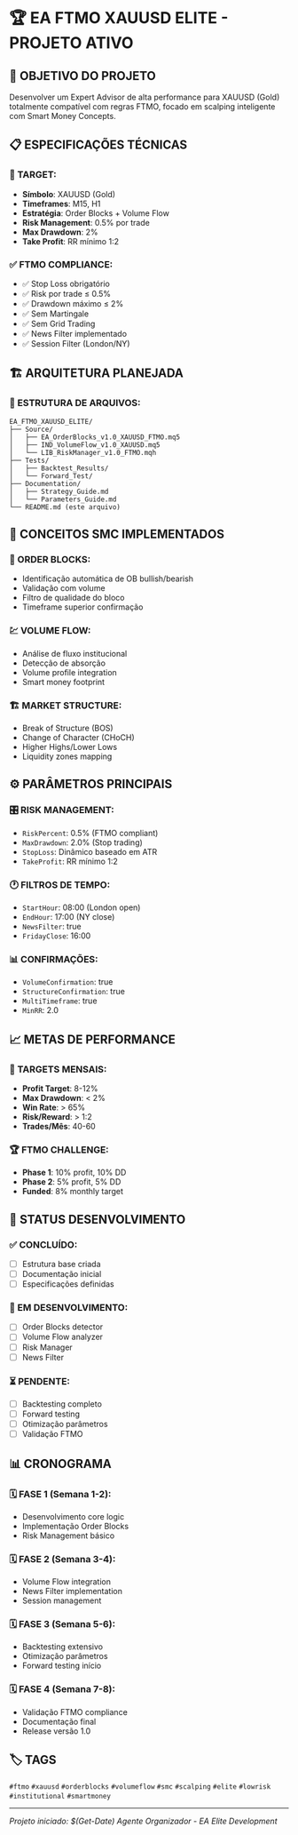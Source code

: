 # 🏆 EA FTMO XAUUSD ELITE - PROJETO ATIVO

## 🎯 OBJETIVO DO PROJETO
Desenvolver um Expert Advisor de alta performance para XAUUSD (Gold) totalmente compatível com regras FTMO, focado em scalping inteligente com Smart Money Concepts.

## 📋 ESPECIFICAÇÕES TÉCNICAS

### 🎯 TARGET:
- **Símbolo**: XAUUSD (Gold)
- **Timeframes**: M15, H1
- **Estratégia**: Order Blocks + Volume Flow
- **Risk Management**: 0.5% por trade
- **Max Drawdown**: 2%
- **Take Profit**: RR mínimo 1:2

### ✅ FTMO COMPLIANCE:
- ✅ Stop Loss obrigatório
- ✅ Risk por trade ≤ 0.5%
- ✅ Drawdown máximo ≤ 2%
- ✅ Sem Martingale
- ✅ Sem Grid Trading
- ✅ News Filter implementado
- ✅ Session Filter (London/NY)

## 🏗️ ARQUITETURA PLANEJADA

### 📁 ESTRUTURA DE ARQUIVOS:
```
EA_FTMO_XAUUSD_ELITE/
├── Source/
│   ├── EA_OrderBlocks_v1.0_XAUUSD_FTMO.mq5
│   ├── IND_VolumeFlow_v1.0_XAUUSD.mq5
│   └── LIB_RiskManager_v1.0_FTMO.mqh
├── Tests/
│   ├── Backtest_Results/
│   └── Forward_Test/
├── Documentation/
│   ├── Strategy_Guide.md
│   └── Parameters_Guide.md
└── README.md (este arquivo)
```

## 🧠 CONCEITOS SMC IMPLEMENTADOS

### 🎯 ORDER BLOCKS:
- Identificação automática de OB bullish/bearish
- Validação com volume
- Filtro de qualidade do bloco
- Timeframe superior confirmação

### 💹 VOLUME FLOW:
- Análise de fluxo institucional
- Detecção de absorção
- Volume profile integration
- Smart money footprint

### 🏗️ MARKET STRUCTURE:
- Break of Structure (BOS)
- Change of Character (CHoCH)
- Higher Highs/Lower Lows
- Liquidity zones mapping

## ⚙️ PARÂMETROS PRINCIPAIS

### 🎛️ RISK MANAGEMENT:
- `RiskPercent`: 0.5% (FTMO compliant)
- `MaxDrawdown`: 2.0% (Stop trading)
- `StopLoss`: Dinâmico baseado em ATR
- `TakeProfit`: RR mínimo 1:2

### 🕐 FILTROS DE TEMPO:
- `StartHour`: 08:00 (London open)
- `EndHour`: 17:00 (NY close)
- `NewsFilter`: true
- `FridayClose`: 16:00

### 📊 CONFIRMAÇÕES:
- `VolumeConfirmation`: true
- `StructureConfirmation`: true
- `MultiTimeframe`: true
- `MinRR`: 2.0

## 📈 METAS DE PERFORMANCE

### 🎯 TARGETS MENSAIS:
- **Profit Target**: 8-12%
- **Max Drawdown**: < 2%
- **Win Rate**: > 65%
- **Risk/Reward**: > 1:2
- **Trades/Mês**: 40-60

### 🏆 FTMO CHALLENGE:
- **Phase 1**: 10% profit, 10% DD
- **Phase 2**: 5% profit, 5% DD
- **Funded**: 8% monthly target

## 🚧 STATUS DESENVOLVIMENTO

### ✅ CONCLUÍDO:
- [ ] Estrutura base criada
- [ ] Documentação inicial
- [ ] Especificações definidas

### 🔄 EM DESENVOLVIMENTO:
- [ ] Order Blocks detector
- [ ] Volume Flow analyzer
- [ ] Risk Manager
- [ ] News Filter

### ⏳ PENDENTE:
- [ ] Backtesting completo
- [ ] Forward testing
- [ ] Otimização parâmetros
- [ ] Validação FTMO

## 📊 CRONOGRAMA

### 🗓️ FASE 1 (Semana 1-2):
- Desenvolvimento core logic
- Implementação Order Blocks
- Risk Management básico

### 🗓️ FASE 2 (Semana 3-4):
- Volume Flow integration
- News Filter implementation
- Session management

### 🗓️ FASE 3 (Semana 5-6):
- Backtesting extensivo
- Otimização parâmetros
- Forward testing início

### 🗓️ FASE 4 (Semana 7-8):
- Validação FTMO compliance
- Documentação final
- Release versão 1.0

## 🏷️ TAGS
`#ftmo` `#xauusd` `#orderblocks` `#volumeflow` `#smc` `#scalping` `#elite` `#lowrisk` `#institutional` `#smartmoney`

---
*Projeto iniciado: $(Get-Date)*
*Agente Organizador - EA Elite Development*